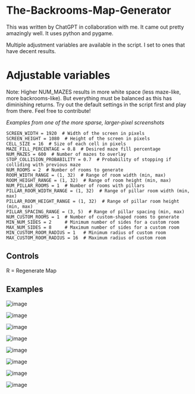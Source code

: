# The-Backrooms-Map-Generator
This was written by ChatGPT in collaboration with me. It came out pretty amazingly well. It uses python and pygame.

Multiple adjustment variables are available in the script. I set to ones that have decent results.

# Adjustable variables

Note: Higher NUM_MAZES results in more white space (less maze-like, more backrooms-like). But everything must be balanced as this has diminishing returns. Try out the default settings in the script first and play from there. Feel free to contribute!

*Examples from one of the more sparse, larger-pixel screenshots*
```
SCREEN_WIDTH = 1920  # Width of the screen in pixels
SCREEN_HEIGHT = 1080  # Height of the screen in pixels
CELL_SIZE = 16  # Size of each cell in pixels
MAZE_FILL_PERCENTAGE = 0.8  # Desired maze fill percentage
NUM_MAZES = 600  # Number of mazes to overlay
STOP_COLLISION_PROBABILITY = 0.7  # Probability of stopping if colliding with previous maze
NUM_ROOMS = 2  # Number of rooms to generate
ROOM_WIDTH_RANGE = (1, 32)  # Range of room width (min, max)
ROOM_HEIGHT_RANGE = (1, 32)  # Range of room height (min, max)
NUM_PILLAR_ROOMS = 1  # Number of rooms with pillars
PILLAR_ROOM_WIDTH_RANGE = (1, 32)  # Range of pillar room width (min, max)
PILLAR_ROOM_HEIGHT_RANGE = (1, 32)  # Range of pillar room height (min, max)
PILLAR_SPACING_RANGE = (3, 5)  # Range of pillar spacing (min, max)
NUM_CUSTOM_ROOMS = 1  # Number of custom-shaped rooms to generate
MIN_NUM_SIDES = 2     # Minimum number of sides for a custom room
MAX_NUM_SIDES = 8     # Maximum number of sides for a custom room
MIN_CUSTOM_ROOM_RADIUS = 1   # Minimum radius of custom room
MAX_CUSTOM_ROOM_RADIUS = 16  # Maximum radius of custom room
```

## Controls
R = Regenerate Map

## Examples
![image](https://github.com/TagWolf/The-Backrooms-Map-Generator/assets/8665128/b3e26ceb-53e6-4504-836a-28563e1ccb75)

![image](https://github.com/TagWolf/The-Backrooms-Map-Generator/assets/8665128/61b7b2e8-a5e0-4c22-be12-ab98662fd0c8)

![image](https://github.com/TagWolf/The-Backrooms-Map-Generator/assets/8665128/144e2057-f79d-46ca-9c54-6521714f085b)

![image](https://github.com/TagWolf/The-Backrooms-Map-Generator/assets/8665128/f68452e2-79e1-4d88-b8b2-a4aa7ab0ae88)

![image](https://github.com/TagWolf/The-Backrooms-Map-Generator/assets/8665128/7f6e4e56-db4c-474f-b761-8728719a078c)

![image](https://github.com/TagWolf/The-Backrooms-Map-Generator/assets/8665128/ca530283-af62-4ad4-b3f8-35329f466e9f)

![image](https://github.com/TagWolf/The-Backrooms-Map-Generator/assets/8665128/2f429d06-5909-4507-a290-d4f8269fd6ee)

![image](https://github.com/TagWolf/The-Backrooms-Map-Generator/assets/8665128/70ba10f3-22f3-4fbe-917a-fadbda867f6d)

